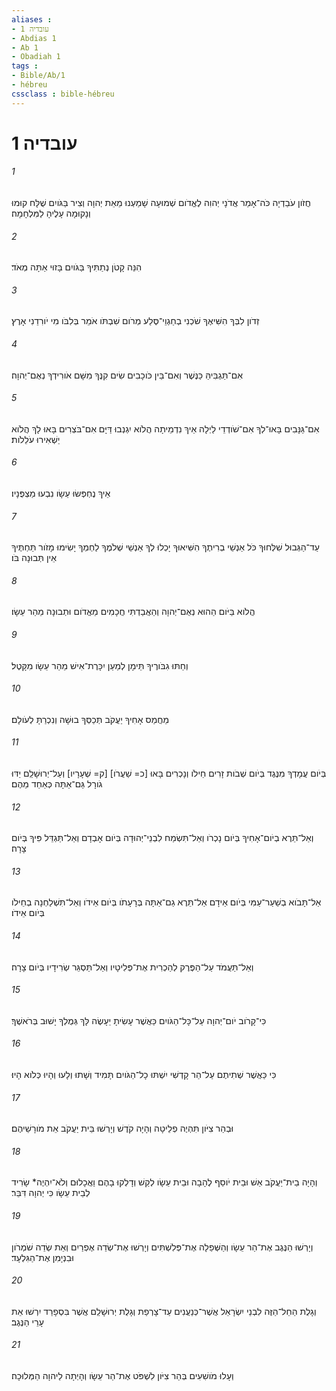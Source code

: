 ```yaml
---
aliases : 
- עובדיה 1
- Abdias 1
- Ab 1
- Obadiah 1
tags : 
- Bible/Ab/1
- hébreu
cssclass : bible-hébreu
---
```


# עובדיה 1

###### 1
חֲזֹון עֹבַדְיָה כֹּה־אָמַר אֲדֹנָי יְהוִה לֶאֱדֹום שְׁמוּעָה שָׁמַעְנוּ מֵאֵת יְהוָה וְצִיר בַּגֹּויִם שֻׁלָּח קוּמוּ וְנָקוּמָה עָלֶיהָ לַמִּלְחָמָה׃
###### 2
הִנֵּה קָטֹן נְתַתִּיךָ בַּגֹּויִם בָּזוּי אַתָּה מְאֹד׃
###### 3
זְדֹון לִבְּךָ הִשִּׁיאֶךָ שֹׁכְנִי בְחַגְוֵי־סֶּלַע מְרֹום שִׁבְתֹּו אֹמֵר בְּלִבֹּו מִי יֹורִדֵנִי אָרֶץ׃
###### 4
אִם־תַּגְבִּיהַּ כַּנֶּשֶׁר וְאִם־בֵּין כֹּוכָבִים שִׂים קִנֶּךָ מִשָּׁם אֹורִידְךָ נְאֻם־יְהוָה׃
###### 5
אִם־גַּנָּבִים בָּאוּ־לְךָ אִם־שֹׁודְדֵי לַיְלָה אֵיךְ נִדְמֵיתָה הֲלֹוא יִגְנְבוּ דַּיָּם אִם־בֹּצְרִים בָּאוּ לָךְ הֲלֹוא יַשְׁאִירוּ עֹלֵלֹות׃
###### 6
אֵיךְ נֶחְפְּשׂוּ עֵשָׂו נִבְעוּ מַצְפֻּנָיו׃
###### 7
עַד־הַגְּבוּל שִׁלְּחוּךָ כֹּל אַנְשֵׁי בְרִיתֶךָ הִשִּׁיאוּךָ יָכְלוּ לְךָ אַנְשֵׁי שְׁלֹמֶךָ לַחְמְךָ יָשִׂימוּ מָזֹור תַּחְתֶּיךָ אֵין תְּבוּנָה בֹּו׃
###### 8
הֲלֹוא בַּיֹּום הַהוּא נְאֻם־יְהוָה וְהַאֲבַדְתִּי חֲכָמִים מֵאֱדֹום וּתְבוּנָה מֵהַר עֵשָׂו׃
###### 9
וְחַתּוּ גִבֹּורֶיךָ תֵּימָן לְמַעַן יִכָּרֶת־אִישׁ מֵהַר עֵשָׂו מִקָּטֶל׃
###### 10
מֵחֲמַס אָחִיךָ יַעֲקֹב תְּכַסְּךָ בוּשָׁה וְנִכְרַתָּ לְעֹולָם׃
###### 11
בְּיֹום עֲמָדְךָ מִנֶּגֶד בְּיֹום שְׁבֹות זָרִים חֵילֹו וְנָכְרִים בָּאוּ [כ= שַׁעֲרֹו] [ק= שְׁעָרָיו] וְעַל־יְרוּשָׁלִַם יַדּוּ גֹורָל גַּם־אַתָּה כְּאַחַד מֵהֶם׃
###### 12
וְאַל־תֵּרֶא בְיֹום־אָחִיךָ בְּיֹום נָכְרֹו וְאַל־תִּשְׂמַח לִבְנֵי־יְהוּדָה בְּיֹום אָבְדָם וְאַל־תַּגְדֵּל פִּיךָ בְּיֹום צָרָה׃
###### 13
אַל־תָּבֹוא בְשַׁעַר־עַמִּי בְּיֹום אֵידָם אַל־תֵּרֶא גַם־אַתָּה בְּרָעָתֹו בְּיֹום אֵידֹו וְאַל־תִּשְׁלַחְנָה בְחֵילֹו בְּיֹום אֵידֹו׃
###### 14
וְאַל־תַּעֲמֹד עַל־הַפֶּרֶק לְהַכְרִית אֶת־פְּלִיטָיו וְאַל־תַּסְגֵּר שְׂרִידָיו בְּיֹום צָרָה׃
###### 15
כִּי־קָרֹוב יֹום־יְהוָה עַל־כָּל־הַגֹּויִם כַּאֲשֶׁר עָשִׂיתָ יֵעָשֶׂה לָּךְ גְּמֻלְךָ יָשׁוּב בְּרֹאשֶׁךָ׃
###### 16
כִּי כַּאֲשֶׁר שְׁתִיתֶם עַל־הַר קָדְשִׁי יִשְׁתּוּ כָל־הַגֹּויִם תָּמִיד וְשָׁתוּ וְלָעוּ וְהָיוּ כְּלֹוא הָיוּ׃
###### 17
וּבְהַר צִיֹּון תִּהְיֶה פְלֵיטָה וְהָיָה קֹדֶשׁ וְיָרְשׁוּ בֵּית יַעֲקֹב אֵת מֹורָשֵׁיהֶם׃
###### 18
וְהָיָה בֵית־יַעֲקֹב אֵשׁ וּבֵית יֹוסֵף לֶהָבָה וּבֵית עֵשָׂו לְקַשׁ וְדָלְקוּ בָהֶם וַאֲכָלוּם וְלֹא־יִהְיֶה* שָׂרִיד לְבֵית עֵשָׂו כִּי יְהוָה דִּבֵּר׃
###### 19
וְיָרְשׁוּ הַנֶּגֶב אֶת־הַר עֵשָׂו וְהַשְּׁפֵלָה אֶת־פְּלִשְׁתִּים וְיָרְשׁוּ אֶת־שְׂדֵה אֶפְרַיִם וְאֵת שְׂדֵה שֹׁמְרֹון וּבִנְיָמִן אֶת־הַגִּלְעָד׃
###### 20
וְגָלֻת הַחֵל־הַזֶּה לִבְנֵי יִשְׂרָאֵל אֲשֶׁר־כְּנַעֲנִים עַד־צָרְפַת וְגָלֻת יְרוּשָׁלִַם אֲשֶׁר בִּסְפָרַד יִרְשׁוּ אֵת עָרֵי הַנֶּגֶב׃
###### 21
וְעָלוּ מֹושִׁעִים בְּהַר צִיֹּון לִשְׁפֹּט אֶת־הַר עֵשָׂו וְהָיְתָה לַיהוָה הַמְּלוּכָה׃
